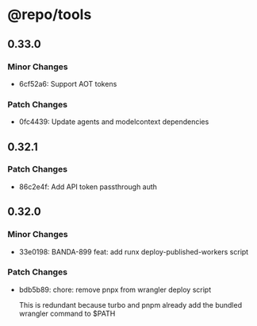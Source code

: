 # @repo/tools

## 0.33.0

### Minor Changes

- 6cf52a6: Support AOT tokens

### Patch Changes

- 0fc4439: Update agents and modelcontext dependencies

## 0.32.1

### Patch Changes

- 86c2e4f: Add API token passthrough auth

## 0.32.0

### Minor Changes

- 33e0198: BANDA-899 feat: add runx deploy-published-workers script

### Patch Changes

- bdb5b89: chore: remove pnpx from wrangler deploy script

  This is redundant because turbo and pnpm already add the bundled wrangler command to $PATH
